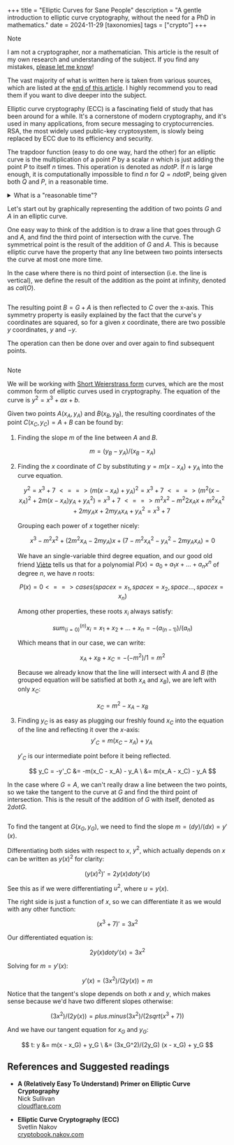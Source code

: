 +++
title = "Elliptic Curves for Sane People"
description = "A gentle introduction to elliptic curve cryptography, without the need for a PhD in mathematics."
date = 2024-11-29
[taxonomies]
tags = ["crypto"]
+++

> [!NOTE]
> I am not a cryptographer, nor a mathematician. This article is the result of my own research and understanding of the subject. If you find any mistakes, [please let me know](mailto:hi@cstef.dev)!
>
> The vast majority of what is written here is taken from various sources, which are listed at the [end of this article](#references-and-suggested-readings). I highly recommend you to read them if you want to dive deeper into the subject.


Elliptic curve cryptography (ECC) is a fascinating field of study that has been around for a while. It's a cornerstone of modern cryptography, and it's used in many applications, from secure messaging to cryptocurrencies. RSA, the most widely used public-key cryptosystem, is slowly being replaced by ECC due to its efficiency and security.

The trapdoor function (easy to do one way, hard the other) for an elliptic curve is the multiplication of a point $P$ by a scalar $n$ which is just adding the point $P$ to itself $n$ times. This operation is denoted as $n dot P$. If $n$ is large enough, it is computationally impossible to find $n$ for $Q = n dot P$, being given both $Q$ and $P$, in a reasonable time.

<details>
<summary>What is a "reasonable time"?</summary>

Let's suppose we have supercomputer that is able to compute $10^12$ point multiplications per second (generous assumption).

In a year, we have about $365 * 24 * 60 * 60 tilde.eq 31'556'952$ seconds, that means we could compute:

$$
31'556'952 dot 10^12 tilde.eq 10^19 "[keys/year]"
$$

Let's take a SECP256k1 private key for our example. The elliptic curve is over a 256-bit field, which means we have $2^256 tilde.eq 10^77$ possible keys.

$$
10^77/10^19 = 10^(77-19) = 10^58 "[years]"
$$

<small>For reference, the age of the universe is about $10^10$ years :D</small>

Even with a quantum computer capable of running non-stop, using Shor's algorithm, you'd need to perform $sqrt(2^256) = 2^(128) tilde.eq 10^38$ multiplications:

$$
10^38/10^19 = 10^19 "[years]"
$$
</details>

Let's start out by graphically representing the addition of two points $G$ and $A$ in an elliptic curve.

One easy way to think of the addition is to draw a line that goes through $G$ and $A$, and find the third point of intersection with the curve. The symmetrical point is the result of the addition of $G$ and $A$. This is because elliptic curve have the property that any line between two points intersects the curve at most one more time.

In the case where there is no third point of intersection (i.e. the line is vertical), we define the result of the addition as the point at infinity, denoted as $cal(O)$.

```typ,include=figures/1.typ
```

The resulting point $B = G + A$ is then reflected to $C$ over the x-axis. This symmetry property is easily explained by the fact that the curve's $y$ coordinates are squared, so for a given $x$ coordinate, there are two possible $y$ coordinates, $y$ and $-y$.

The operation can then be done over and over again to find subsequent points.

```typ,include=figures/2.typ
```

> [!NOTE]
> We will be working with [Short Weierstrass form](https://en.wikipedia.org/wiki/Elliptic_curve) curves, which are the most common form of elliptic curves used in cryptography. The equation of the curve is $y^2 = x^3 + a x + b$.

Given two points $A(x_A, y_A)$ and $B(x_B, y_B)$, the resulting coordinates of the point $C(x_C, y_C) = A + B$ can be found by:

1. Finding the slope $m$ of the line between $A$ and $B$.

    $$
    m = (y_B - y_A)/(x_B - x_A)
    $$

2. Finding the $x$ coordinate of $C$ by substituting $y = m(x - x_A) + y_A$ into the curve equation.

    $$
    y^2 = x^3 + 7 \
    <==> (m(x - x_A) + y_A)^2 = x^3 + 7 \
    <==> (m^2 (x - x_A)^2 + 2 m (x - x_A) y_A + y_A^2) = x^3 + 7 \
    <==> m^2 x^2 - m^2 2 x_A x + m^2 x_A^2 + 2m y_A x + 2m y_A x_A + y_A^2 = x^3 + 7 \
    $$

    Grouping each power of $x$ together nicely:

    $$
    x^3 - m^2 x^2 + (2 m^2 x_A - 2m y_A) x + (7 - m^2 x_A^2 - y_A^2 - 2m y_A x_A) = 0
    $$

    We have an single-variable third degree equation, and our good old friend [Viète](https://en.wikipedia.org/wiki/Vieta%27s_formulas) tells us that for a polynomial $P(x) = a_0 + a_1 x + ... + a_n x^n$ of degree $n$, we have $n$ roots:

    $$
    P(x) = 0 <==> cases(space x = x_1,space x = x_2, space ..., space x = x_n)
    $$

    Among other properties, these roots $x_i$ always satisfy:

    $$
    sum_(i = 0)^(n) x_i = x_1 + x_2 + ... + x_n = - (a_(n-1))/(a_n)
    $$

    Which means that in our case, we can write:

    $$
    x_A + x_B + x_C = -(-m^2)/1 = m^2
    $$

    Because we already know that the line will intersect with $A$ and $B$ (the grouped equation will be satisfied at both $x_A$ and $x_B$), we are left with only $x_C$:

    $$
    x_C = m^2 - x_A - x_B
    $$

3. Finding $y_C$ is as easy as plugging our freshly found $x_C$ into the equation of the line and reflecting it over the $x$-axis:
    $$
    y'_C = m(x_C - x_A) + y_A \
    $$

    $y'_C$ is our intermediate point before it being reflected.

    $$
    y_C = -y'_C &= -m(x_C - x_A) - y_A \
            &= m(x_A - x_C) - y_A
    $$

In the case where $G = A$, we can't really draw a line between the two points, so we take the tangent to the curve at $G$ and find the third point of intersection. This is the result of the addition of $G$ with itself, denoted as $2 dot G$.

```typ,include=figures/3.typ
```

To find the tangent at $G(x_G, y_G)$, we need to find the slope $m = (d y)/(d x) = y'(x)$.

Differentiating both sides with respect to $x$, $y^2$, which actually depends on $x$ can be written as  $y(x)^2$ for clarity:

$$
(y(x)^2)' = 2y(x) dot y'(x)
$$

See this as if we were differentiating $u^2$, where $u = y(x)$.

The right side is just a function of $x$, so we can differentiate it as we would with any other function:

$$
(x^3 + 7)' = 3x^2 
$$

Our differentiated equation is:

$$
2y(x) dot y'(x) = 3x^2 
$$

Solving for $m = y'(x)$:

$$
y'(x) = (3x^2)/(2y(x)) = m 
$$

Notice that the tangent's slope depends on both $x$ and $y$, which makes sense because we'd have two different slopes otherwise:

$$
(3x^2)/(2y(x)) = plus.minus (3x^2)/(2sqrt(x^3 + 7))
$$

And we have our tangent equation for $x_G$ and $y_G$:

$$
t: y &= m(x - x_G) + y_G \
     &= (3x_G^2)/(2y_G) (x - x_G) + y_G
$$

## References and Suggested readings

- **A (Relatively Easy To Understand) Primer on Elliptic Curve Cryptography**  
    Nick Sullivan  
    [cloudflare.com](https://blog.cloudflare.com/a-relatively-easy-to-understand-primer-on-elliptic-curve-cryptography/)


- **Elliptic Curve Cryptography (ECC)**  
    Svetlin Nakov  
    [cryptobook.nakov.com](https://cryptobook.nakov.com/asymmetric-key-ciphers/elliptic-curve-cryptography-ecc)
